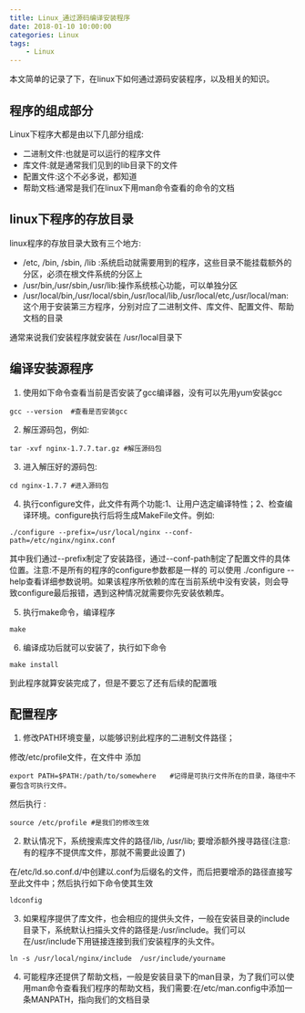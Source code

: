 ```yaml
---
title: Linux_通过源码编译安装程序
date: 2018-01-10 10:00:00
categories: Linux
tags:
    - Linux
---
```


本文简单的记录了下，在linux下如何通过源码安装程序，以及相关的知识。

<!-- more -->

## 程序的组成部分

Linux下程序大都是由以下几部分组成:

- 二进制文件:也就是可以运行的程序文件
- 库文件:就是通常我们见到的lib目录下的文件
- 配置文件:这个不必多说，都知道
- 帮助文档:通常是我们在linux下用man命令查看的命令的文档

## linux下程序的存放目录

linux程序的存放目录大致有三个地方:

- /etc, /bin, /sbin, /lib  :系统启动就需要用到的程序，这些目录不能挂载额外的分区，必须在根文件系统的分区上
- /usr/bin,/usr/sbin,/usr/lib:操作系统核心功能，可以单独分区
- /usr/local/bin,/usr/local/sbin,/usr/local/lib,/usr/local/etc,/usr/local/man:这个用于安装第三方程序，分别对应了二进制文件、库文件、配置文件、帮助文档的目录

通常来说我们安装程序就安装在 /usr/local目录下

## 编译安装源程序

1. 使用如下命令查看当前是否安装了gcc编译器，没有可以先用yum安装gcc
```
gcc --version  #查看是否安装gcc
```

2. 解压源码包，例如:
```
tar -xvf nginx-1.7.7.tar.gz #解压源码包
```

3. 进入解压好的源码包:
```
cd nginx-1.7.7 #进入源码包
```

4. 执行configure文件，此文件有两个功能:1、让用户选定编译特性；2、检查编译环境。configure执行后将生成MakeFile文件。例如:
```
./configure --prefix=/usr/local/nginx --conf-path=/etc/nginx/nginx.conf
```

其中我们通过--prefix制定了安装路径，通过--conf-path制定了配置文件的具体位置。注意:不是所有的程序的configure参数都是一样的 可以使用 ./configure --help查看详细参数说明。如果该程序所依赖的库在当前系统中没有安装，则会导致configure最后报错，遇到这种情况就需要你先安装依赖库。

5. 执行make命令，编译程序
```
make
```

6. 编译成功后就可以安装了，执行如下命令
```
make install
```

到此程序就算安装完成了，但是不要忘了还有后续的配置哦

## 配置程序

1. 修改PATH环境变量，以能够识别此程序的二进制文件路径；

修改/etc/profile文件，在文件中 添加
```
export PATH=$PATH:/path/to/somewhere　　#记得是可执行文件所在的目录，路径中不要包含可执行文件。
```

然后执行 :
```
source /etc/profile #是我们的修改生效 　　　
```

2. 默认情况下，系统搜索库文件的路径/lib, /usr/lib; 要增添额外搜寻路径(注意:有的程序不提供库文件，那就不需要此设置了)

在/etc/ld.so.conf.d/中创建以.conf为后缀名的文件，而后把要增添的路径直接写至此文件中；然后执行如下命令使其生效
```
ldconfig
```

3. 如果程序提供了库文件，也会相应的提供头文件，一般在安装目录的include目录下，系统默认扫描头文件的路径是:/usr/include。我们可以在/usr/include下用链接连接到我们安装程序的头文件。
```
ln -s /usr/local/nginx/include  /usr/include/yourname
```

4. 可能程序还提供了帮助文档，一般是安装目录下的man目录，为了我们可以使用man命令查看我们程序的帮助文档，我们需要:在/etc/man.config中添加一条MANPATH，指向我们的文档目录
